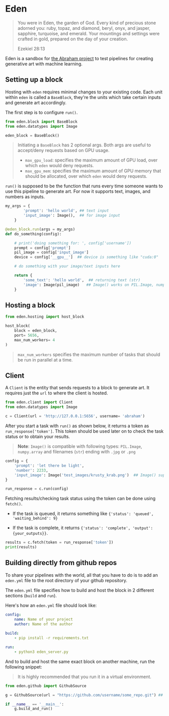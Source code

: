 # Eden


> You were in Eden, the garden of God. Every kind of precious stone adorned you: ruby, topaz, and diamond, beryl, onyx, and jasper, sapphire, turquoise, and emerald. Your mountings and settings were crafted in gold, prepared on the day of your creation. 
> 
> Ezekiel 28:13


Eden is a sandbox for [the Abraham project](http://abraham.ai) to test pipelines for creating generative art with machine learning.


## Setting up a block

Hosting with `eden` requires minimal changes to your existing code. Each unit within `eden` is called a `BaseBlock`, they're the units which take certain inputs and generate art accordingly. 

The first step is to configure `run()`. 

```python 
from eden.block import BaseBlock
from eden.datatypes import Image

eden_block = BaseBlock()
```

> Initiating a `BaseBlock` has 2 optional args. Both args are useful to accept/deny requests based on GPU usage. 
> * `max_gpu_load`: specifies the maximum amount of GPU load, over which `eden` would deny requests.
> * `max_gpu_mem`: specifies the maximum amount of GPU memory that should be allocated, over which `eden` would deny requests.

`run()` is supposed to be the function that runs every time someone wants to use this pipeline to generate art. For now it supports text, images, and numbers as inputs.

```python 
my_args = {
        'prompt': 'hello world', ## text input
        'input_image': Image(),  ## for image input
    }

@eden_block.run(args = my_args)
def do_something(config): 

    # print('doing something for: ', config['username'])
    prompt = config['prompt']
    pil_image = config['input_image']
    device = config['__gpu__']  ## device is something like "cuda:0"

    # do something with your image/text inputs here 

    return {
        'some_text': 'hello world',  ## returning text (str)
        'image': Image(pil_image)   ## Image() works on PIL.Image, numpy.array and on jpg an png files
    }
```

## Hosting a block

```python
from eden.hosting import host_block

host_block(
    block = eden_block, 
    port= 5656,
    max_num_workers= 4 
)
```

> `max_num_workers` specifies the maximum number of tasks that should be run in parallel at a time.

## Client

A `Client` is the entity that sends requests to a block to generate art. It requires just the `url` to where the client is hosted.

```python
from eden.client import Client
from eden.datatypes import Image

c = Client(url = 'http://127.0.0.1:5656', username= 'abraham')
```

After you start a task with `run()` as shown below, it returns a token as `run_response['token']`. This token should be used later on to check the task status or to obtain your results.

> **Note**: `Image()` is compatible with following types: `PIL.Image`, `numpy.array` and filenames (`str`) ending with `.jpg` or `.png`

```python
config = {
    'prompt': 'let there be light',
    'number': 2233,
    'input_image': Image('test_images/krusty_krab.png')  ## Image() supports jpg, png filenames, np.array or PIL.Image
}

run_response = c.run(config)
```

Fetching results/checking task status using the token can be done using `fetch()`. 

* If the task is queued, it returns something like `{'status': 'queued', 'waiting_behind': 9}`

* If the task is complete, it returns `{'status': 'complete', 'output': {your_outputs}}`. 

```python
results = c.fetch(token = run_response['token'])
print(results)  
```
## Building directly from github repos

To share your pipelines with the world, all that you have to do is to add an `eden.yml` file to the root directory of your github repository. 

The `eden.yml` file specifies how to build and host the block in 2 different sections (`build` and `run`). 

Here's how an `eden.yml` file should look like: 

```yaml
config:
    name: Name of your project
    author: Name of the author
    
build:
    - pip install -r requirements.txt 

run:
    - python3 eden_server.py
```

And to build and host the same exact block on another machine, run the following snippet: 
> It is highly recommended that you run it in a virtual environment. 

```python
from eden.github import GithubSource

g = GithubSource(url = "https://github.com/username/some_repo.git") ## paste your url here

if __name__ == '__main__':
    g.build_and_run()
```

